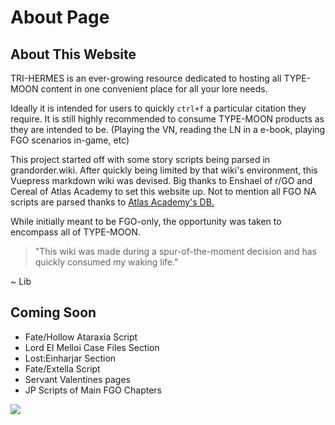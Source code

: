 # About Page


## About This Website

TRI-HERMES is an ever-growing resource dedicated to hosting all TYPE-MOON content in one convenient place for all your lore needs.

Ideally it is intended for users to quickly `ctrl+f` a particular citation they require. It is still highly recommended to consume TYPE-MOON products as they are intended to be. (Playing the VN, reading the LN in a e-book, playing FGO scenarios in-game, etc)

This project started off with some story scripts being parsed in grandorder.wiki. After quickly being limited by that wiki's environment, this Vuepress markdown wiki was devised. Big thanks to Enshael of r/GO and Cereal of Atlas Academy to set this website up. Not to mention all FGO NA scripts are parsed thanks to [Atlas Academy's DB.](https://apps.atlasacademy.io/db/)

While initially meant to be FGO-only, the opportunity was taken to encompass all of TYPE-MOON. 

> "This wiki was made during a spur-of-the-moment decision and has quickly consumed my waking life."

~ Lib

## Coming Soon

* Fate/Hollow Ataraxia Script
* Lord El Melloi Case Files Section
* Lost:Einharjar Section
* Fate/Extella Script
* Servant Valentines pages
* JP Scripts of Main FGO Chapters

![](https://i.imgur.com/lu07Lmz.png)

